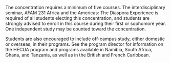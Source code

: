 The concentration requires a minimum of five courses. The interdisciplinary
seminar,  AFAM 231 Africa and the Americas: The Diaspora Experience  is
required of all students electing this concentration, and students are
strongly advised to enroll in this course during their first or sophomore
year. One independent study may be counted toward the concentration.

Students are also encouraged to include off-campus study, either domestic or
overseas, in their programs. See the program director for information on the
HECUA program and programs available in Namibia, South Africa, Ghana, and
Tanzania, as well as in the British and French Caribbean.

